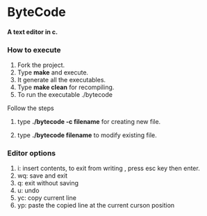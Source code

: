 # ByteCode

#### A text editor in c.

### How to execute

 1. Fork the project.
 2. Type **make** and execute.
 3. It generate all the executables.
 4. Type **make clean** for recompiling.
 5. To run the executable ./bytecode
 
Follow the steps 
 1. type **./bytecode -c filename** for creating new file.
 
 2. type **./bytecode filename** to modify existing file.

### Editor options

1. i: insert contents, to exit from writing , press esc key then enter.
2. wq: save and exit
3. q: exit without saving
4. u: undo
5. yc: copy current line
6. yp: paste the copied line at the current curson position
